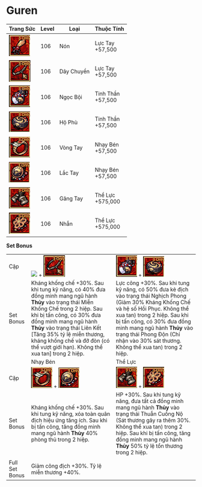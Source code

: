 # Guren

| Trang Sức                                     | Level | Loại       | Thuộc Tính                  |
| --------------------------------------------- | ----- | ---------- | --------------------------- |
| ![](<../../.gitbook/assets/image (1080).png>) | 106   | Nón        | <p>Lực Tay<br>+57,500</p>   |
| ![](<../../.gitbook/assets/image (1110).png>) | 106   | Dây Chuyền | <p>Lực Tay<br>+57,500</p>   |
| ![](<../../.gitbook/assets/image (1075).png>) | 106   | Ngọc Bội   | <p>Tinh Thần<br>+57,500</p> |
| ![](<../../.gitbook/assets/image (1077).png>) | 106   | Hộ Phù     | <p>Tinh Thần<br>+57,500</p> |
| ![](<../../.gitbook/assets/image (1106).png>) | 106   | Vòng Tay   | <p>Nhạy Bén<br>+57,500</p>  |
| ![](<../../.gitbook/assets/image (1107).png>) | 106   | Lắc Tay    | <p>Nhạy Bén<br>+57,500</p>  |
| ![](<../../.gitbook/assets/image (1147).png>) | 106   | Găng Tay   | <p>Thể Lực<br>+575,000</p>  |
| ![](<../../.gitbook/assets/image (1128).png>) | 106   | Nhẫn       | <p>Thể Lực<br>+575,000</p>  |

&#x20;

**Set Bonus**

|                |                                                                                                                                                                                                                                                                                                                                               |                                                                                                                                                                                                                                                                                                                            |
| -------------- | --------------------------------------------------------------------------------------------------------------------------------------------------------------------------------------------------------------------------------------------------------------------------------------------------------------------------------------------- | -------------------------------------------------------------------------------------------------------------------------------------------------------------------------------------------------------------------------------------------------------------------------------------------------------------------------- |
| Cặp            | ![](https://choi.mobi/wp-content/uploads/2022/09/2313-e1663319649798.png) + ![](<../../.gitbook/assets/image (1110).png>)                                                                                                                                                                                                                     | ![](<../../.gitbook/assets/image (1075).png>) + ![](<../../.gitbook/assets/image (1077).png>)                                                                                                                                                                                                                              |
| Set Bonus      | Kháng khống chế +30%. Sau khi tung kỹ năng, có 40% đưa đồng minh mang ngũ hành **Thủy** vào trạng thái Miễn Khống Chế trong 2 hiệp. Sau khi bị tấn công, có 30% đưa đồng minh mang ngũ hành **Thủy** vào trạng thái Liên Kết \[Tăng 35% tỷ lệ miễn thương, kháng khống chế và đỡ đòn (có thể vượt giới hạn). Không thể xua tan] trong 2 hiệp. | Lực công +30%. Sau khi tung kỹ năng, có 50% đưa kẻ địch vào trạng thái Nghịch Phong (Giảm 30% Kháng Khống Chế và hệ số Hồi Phục. Không thể xua tan) trong 2 hiệp. Sau khi bị tấn công, có 30% đưa đồng minh mang ngũ hành **Thủy** vào trạng thái Phong Độn (Chỉ nhận vào 30% sát thương. Không thể xua tan) trong 2 hiệp. |
|                | Nhạy Bén                                                                                                                                                                                                                                                                                                                                      | Thể Lực                                                                                                                                                                                                                                                                                                                    |
| Cặp            | ![](<../../.gitbook/assets/image (1106).png>) + ![](<../../.gitbook/assets/image (1107).png>)                                                                                                                                                                                                                                                 | ![](<../../.gitbook/assets/image (1147).png>) + ![](<../../.gitbook/assets/image (1128).png>)                                                                                                                                                                                                                              |
| Set Bonus      | Kháng khống chế +30%. Sau khi tung kỹ năng, xóa toàn quân địch hiệu ứng tăng ích. Sau khi bị tấn công, tăng đồng minh mang ngũ hành **Thủy** 40% phòng thủ trong 2 hiệp.                                                                                                                                                                      | HP +30%. Sau khi tung kỹ năng, đưa tất cả đồng minh mang ngũ hành **Thủy** vào trạng thái Thuẫn Cuồng Nộ (Sát thương gây ra thêm 30%. Không thể xua tan) trong 2 hiệp. Sau khi bị tấn công, tăng đồng minh mang ngũ hành **Thủy** 50% tỷ lệ tổn thương trong 2 hiệp.                                                       |
|                |                                                                                                                                                                                                                                                                                                                                               |                                                                                                                                                                                                                                                                                                                            |
| Full Set Bonus | Giảm công địch +30%. Tỷ lệ miễn thương +40%.                                                                                                                                                                                                                                                                                                  |                                                                                                                                                                                                                                                                                                                            |
